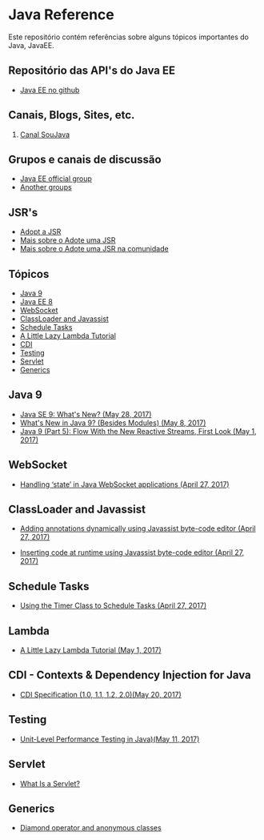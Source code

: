# Java Reference

Este repositório contém referências sobre alguns tópicos importantes do Java, JavaEE.

## Repositório das API's do Java EE
* [Java EE no github](https://javaee.github.io/)


## Canais, Blogs, Sites, etc.

1. [Canal SouJava](https://www.youtube.com/channel/UCH0qj1HFZ9jy0w87YfMSA7w)

## Grupos e canais de discussão

* [Java EE official group](https://javaee.groups.io/g/javaee)
* [Another groups](https://javaee.groups.io/g/javaee/subgroups)

## JSR's

* [Adopt a JSR](https://github.com/Adopt-a-JSR)
* [Mais sobre o Adote uma JSR](https://blogs.oracle.com/java/adopt-a-jsr)
* [Mais sobre o Adote uma JSR na comunidade](https://community.oracle.com/community/java/jcp/adopt-a-jsr)


## Tópicos

* [Java 9](#java9)
* [Java EE 8](#javaee8)
* [WebSocket](#wsocket)
* [ClassLoader and Javassist](#classLoader)
* [Schedule Tasks](#stask)
* [A Little Lazy Lambda Tutorial](#lambda)
* [CDI](#cdi)
* [Testing](#testing)
* [Servlet](#servlet)
* [Generics](#generics)

<h2 id="java9">Java 9</h2>

* [Java SE 9: What's New? (May 28, 2017)](https://dzone.com/articles/java-se-9-whats-new)
* [What's New in Java 9? (Besides Modules) (May 8, 2017)](https://dzone.com/articles/java-9-besides-modules)
* [Java 9 (Part 5): Flow With the New Reactive Streams, First Look (May 1, 2017)](https://dzone.com/articles/java-9-tutorial-flow-with-the-new-reactive-streams)

<h2 id="wsocket">WebSocket</h2>

* [Handling ‘state’ in Java WebSocket applications (April 27, 2017)](https://abhirockzz.wordpress.com/2017/04/27/handling-state-in-java-websocket-applications/)

<h2 id="classLoader">ClassLoader and Javassist</h2>

* [Adding annotations dynamically using Javassist byte-code editor (April 27, 2017)](https://prismoskills.appspot.com/lessons/Super_Java/Dynamically_adding_annotations.jsp)

* [Inserting code at runtime using Javassist byte-code editor (April 27, 2017)](https://prismoskills.appspot.com/lessons/Super_Java/Insert_code_at_runtime.jsp)

<h2 id="stask">Schedule Tasks</h2>

* [Using the Timer Class to Schedule Tasks (April 27, 2017)](https://dzone.com/articles/using-timer-class-to-schedule-tasks)

<h2 id="stask">Lambda</h2>

* [A Little Lazy Lambda Tutorial (May 1, 2017)](https://dzone.com/articles/a-little-lazy-lambda-tutorial)

<h2 id="cdi">CDI - Contexts & Dependency Injection for Java</h2>

* [CDI Specification (1.0, 1.1, 1.2, 2.0)(May 20, 2017)](http://www.cdi-spec.org/download/)

<h2 id="testing">Testing</h2>

* [Unit-Level Performance Testing in Java)(May 11, 2017)](https://dzone.com/articles/unit-level-performance-testing-in-java)


<h2 id="servlet">Servlet</h2>

* [What Is a Servlet?](http://docs.oracle.com/javaee/5/tutorial/doc/bnafe.html)

<h2 id="generics">Generics</h2>

* [Diamond operator and anonymous classes](http://mail.openjdk.java.net/pipermail/coin-dev/2011-June/003283.html)


